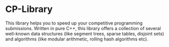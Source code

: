 # CP-Library

This library helps you to speed up your competitive programming submissions. Written in pure C++, this library offers a collection of several well-known data structures (like segment trees, sparse tables, disjoint sets) and algorithms (like modular arithmetic, rolling hash algorithms etc).
